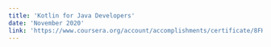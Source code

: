 ```yaml
---
title: 'Kotlin for Java Developers'
date: 'November 2020'
link: 'https://www.coursera.org/account/accomplishments/certificate/8FH579 93GG8J'
---
```

